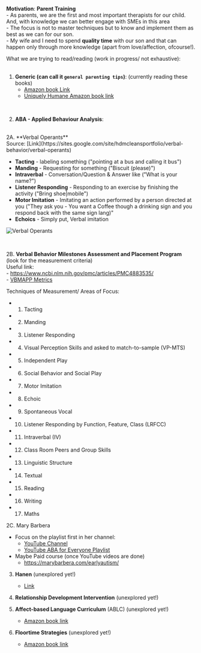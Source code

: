 **Motivation**: **Parent Training** <br>
    - As parents,   we are the first and most important therapists for our child. And, with knowledge we can better engage with SMEs in this area <br>
    - The focus is not to master techniques but to know and implement them as best as we can for our son. <br>
    - My wife and I need to spend **quality time** with our son and that can happen only through more knowledge (apart from love/affection, ofcourse!). <br>

What we are trying to read/reading (work in progress/ not exhaustive): <br>
<br>
1. **Generic (can call it `general parenting tips`)**: (currently reading these books) <br>
    - [Amazon book Link](https://www.amazon.com/World-Difference-Ultimate-Handbook-Parenting/dp/1639047972) <br>
    - [Uniquely Humane Amazon book link](https://www.amazon.com/Uniquely-Human-Different-Seeing-Autism/dp/1476776245/ref=sr_1_1?dchild=1&keywords=uniquely+human&qid=1634733348&qsid=147-8342270-8237523&s=books&sr=1-1&sres=1476776245%2C0812994868%2C1982193891%2C1684033888%2C0393714845%2CB00L9AY254%2C1647398312%2CB00FML0QOM%2CB07NF681RS%2C0062270451%2C1541647149%2CB07T4H92H7%2C1629145076%2C1878424505%2C1641521236%2C1641522968&srpt=ABIS_BOOK) <br>
<br>

2. **ABA - Applied Behaviour Analysis**: 
<br>
   2A. **Verbal Operants** <br>
   Source: [Link](https://sites.google.com/site/hdmcleansportfolio/verbal-behavior/verbal-operants) <br>
   
   - **Tacting** - labeling something ("pointing at a bus and calling it bus") <br>
   - **Manding** - Requesting for something ("Biscuit (please)") <br>
   - **Intraverbal** - Conversation/Question & Answer like ("What is your name?") <br>
   - **Listener Responding** - Responding to an exercise by finishing the activity ("Bring shoe|mobile")<br>
   - **Motor Imitation** - Imitating an action performed by a person directed at you ("They ask you - You want a Coffee though a drinking sign and you respond back with the same sign lang)" <br>
   - **Echoics** - Simply put, Verbal imitation <br>
   
   ![Verbal Operants](https://sites.google.com/site/hdmcleansportfolio/_/rsrc/1472859488886/verbal-behavior/verbal-operants/Capture2.PNG)
   
   <br>
   
   2B. **Verbal Behavior Milestones Assessment and Placement Program** (look for the measurement criteria) <br>
    Useful link: <br>
    - https://www.ncbi.nlm.nih.gov/pmc/articles/PMC4883535/ <br>
    - [VBMAPP Metrics](https://www.verbalbeginnings.com/aba-blog/vbmapp/#:~:text=Visual%20perceptual%20skills%20and%20matching,MTS%20(matching%20visual%20stimuli).)
    
   Techniques of Measurement/ Areas of Focus: <br>
   - 1. Tacting <br>
   - 2. Manding <br>
   - 3. Listener Responding <br>
   - 4. Visual Perception Skills and asked to match-to-sample (VP-MTS) <br>
   - 5. Independent Play <br>
   - 6. Social Behavior and Social Play <br>
   - 7. Motor Imitation <br>
   - 8. Echoic <br>
   - 9. Spontaneous Vocal <br>
   - 10. Listener Responding by Function, Feature, Class (LRFCC) <br>
   - 11. Intraverbal (IV)<br>
   - 12. Class Room Peers and Group Skills <br>
   - 13. Linguistic Structure <br>
   - 14. Textual <br>
   - 15. Reading <br>
   - 16. Writing <br>
   - 17. Maths
   
   2C. Mary Barbera
   - Focus on the playlist first in her channel: 
       - [YouTube Channel](https://www.youtube.com/watch?v=eZztE4oRhSM&list=PL0_NcGwhzOkhLyLHhlyhzEAW1DlD2Qp5L)
       - [YouTube ABA for Everyone Playlist](https://www.youtube.com/watch?v=eZztE4oRhSM&list=PL0_NcGwhzOkhLyLHhlyhzEAW1DlD2Qp5L)
   - Maybe Paid course (once YouTube videos are done)
       - https://marybarbera.com/earlyautism/

3. **Hanen** (unexplored yet!) <br>
    - [Link](http://www.hanen.org/About-Us/What-We-Do/Early-Childhood-Autism.aspx) <br>

4. **Relationship Development Intervention** (unexplored yet!) <br>

5. **Affect-based Language Curriculum** (ABLC) (unexplored yet!) <br>
    - [Amazon book link](https://www.google.com/url?sa=t&rct=j&q=&esrc=s&source=web&cd=&cad=rja&uact=8&ved=2ahUKEwjW_4DU_NjzAhVS7XMBHYBdDncQFnoECAMQAQ&url=https%3A%2F%2Fwww.amazon.com%2FAffect-Based-Language-Curriculum-ABLC-Second%2Fdp%2F0972892591&usg=AOvVaw14XRFq8HONknMS7QgWzJlP) <br>

6. **Floortime Strategies** (unexplored yet!) <br>
    - [Amazon book link](https://www.amazon.com/Engaging-Autism-Floortime-Approach-Communicate/dp/0738210943/ref=pd_sbs_1/147-8342270-8237523?pd_rd_w=yXibj&pf_rd_p=3676f086-9496-4fd7-8490-77cf7f43f846&pf_rd_r=TE4FZKHV1YAMBE1QHJJS&pd_rd_r=fd936c73-bb2b-42c4-9bd5-b409846a50e5&pd_rd_wg=Yfowl&pd_rd_i=0738210943&psc=1)   

